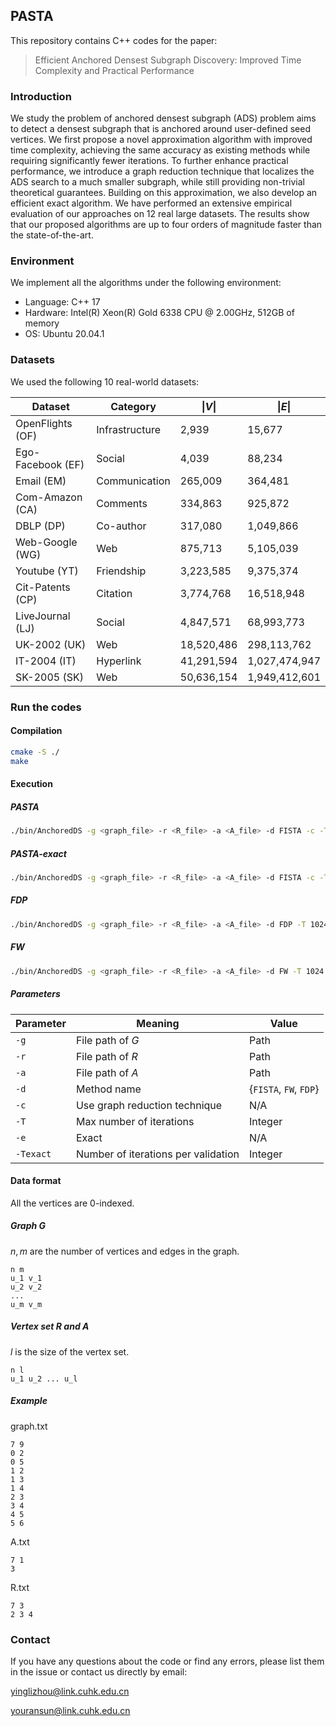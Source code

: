 ## PASTA

This repository contains C++ codes for the paper:

> Efficient Anchored Densest Subgraph Discovery: Improved Time Complexity and Practical Performance

### Introduction

We study the problem of anchored densest subgraph (ADS) problem aims to detect a densest subgraph that is anchored around user-defined seed vertices. We first propose a novel approximation algorithm with improved time complexity, achieving the same accuracy as existing methods while requiring significantly fewer iterations. To further enhance practical performance, we introduce a graph reduction technique that localizes the ADS search to a much smaller subgraph, while still providing non-trivial theoretical guarantees. Building on this approximation, we also develop an efficient exact algorithm. We have performed an extensive empirical evaluation of our approaches on 12 real large datasets. The results show that our proposed algorithms are up to four orders of magnitude faster than the state-of-the-art.

### Environment

We implement all the algorithms under the following environment:

* Language: C++ 17 
* Hardware: Intel(R) Xeon(R) Gold 6338 CPU @ 2.00GHz, 512GB of memory
* OS: Ubuntu 20.04.1

### Datasets

We used the following 10 real-world datasets:

| Dataset | Category | $\lvert V\rvert$ | $\lvert E\rvert$ |
|-|-|-|-|
| OpenFlights (OF) | Infrastructure | 2,939 | 15,677 |
| Ego-Facebook (EF) | Social | 4,039 | 88,234 |
| Email (EM) | Communication | 265,009 | 364,481 |
| Com-Amazon (CA) | Comments | 334,863 | 925,872 |
| DBLP (DP) | Co-author | 317,080 | 1,049,866 |
| Web-Google (WG) | Web | 875,713 | 5,105,039 |
| Youtube (YT) | Friendship | 3,223,585 | 9,375,374 |
| Cit-Patents (CP) | Citation | 3,774,768 | 16,518,948 | 
| LiveJournal (LJ) | Social | 4,847,571 | 68,993,773 |
| UK-2002 (UK) | Web | 18,520,486 | 298,113,762 | 
| IT-2004 (IT) | Hyperlink | 41,291,594 | 1,027,474,947 |
| SK-2005 (SK) | Web | 50,636,154 | 1,949,412,601 |


### Run the codes

#### Compilation

```sh
cmake -S ./
make
```

#### Execution

##### PASTA
```sh
./bin/AnchoredDS -g <graph_file> -r <R_file> -a <A_file> -d FISTA -c -T 1024
```

##### PASTA-exact
```sh
./bin/AnchoredDS -g <graph_file> -r <R_file> -a <A_file> -d FISTA -c -T 1024 -e -Texact 100
```

##### FDP
```sh
./bin/AnchoredDS -g <graph_file> -r <R_file> -a <A_file> -d FDP -T 1024
```

##### FW
```sh
./bin/AnchoredDS -g <graph_file> -r <R_file> -a <A_file> -d FW -T 1024
```

##### Parameters

| Parameter | Meaning | Value |
|-|-|-|
| `-g` | File path of $G$ | Path |
| `-r` | File path of $R$ | Path |
| `-a` | File path of $A$ | Path |
| `-d` | Method name | {`FISTA`, `FW`, `FDP`} |
| `-c` | Use graph reduction technique | N/A |
| `-T` | Max number of iterations | Integer |
| `-e` | Exact | N/A |
| `-Texact` | Number of iterations per validation | Integer |

#### Data format

All the vertices are $0$-indexed.

##### Graph $G$

$n, m$ are the number of vertices and edges in the graph.

```
n m
u_1 v_1
u_2 v_2
...
u_m v_m
```

##### Vertex set $R$ and $A$

$l$ is the size of the vertex set.

```
n l
u_1 u_2 ... u_l
```

##### Example

graph.txt
```
7 9
0 2
0 5
1 2
1 3
1 4
2 3
3 4
4 5
5 6
```

A.txt
```
7 1
3
```

R.txt
```
7 3
2 3 4
```

### Contact

If you have any questions about the code or find any errors, please list them in the issue or contact us directly by email:

yinglizhou@link.cuhk.edu.cn

youransun@link.cuhk.edu.cn